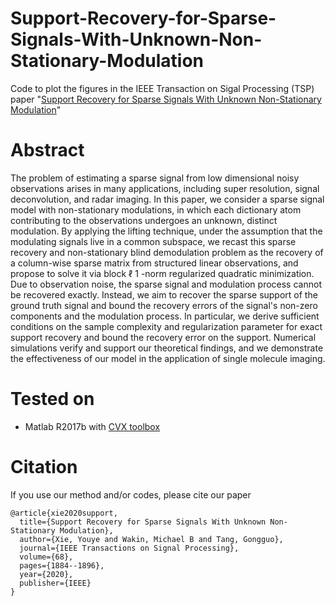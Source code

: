 # Support-Recovery-for-Sparse-Signals-With-Unknown-Non-Stationary-Modulation
Code to plot the figures in the IEEE Transaction on Sigal Processing (TSP) paper "[Support Recovery for Sparse Signals With Unknown Non-Stationary Modulation](https://ieeexplore.ieee.org/abstract/document/9007495)"

# Abstract
The problem of estimating a sparse signal from low dimensional noisy observations arises in many applications, including super resolution, signal deconvolution, and radar imaging. In this paper, we consider a sparse signal model with non-stationary modulations, in which each dictionary atom contributing to the observations undergoes an unknown, distinct modulation. By applying the lifting technique, under the assumption that the modulating signals live in a common subspace, we recast this sparse recovery and non-stationary blind demodulation problem as the recovery of a column-wise sparse matrix from structured linear observations, and propose to solve it via block ℓ 1 -norm regularized quadratic minimization. Due to observation noise, the sparse signal and modulation process cannot be recovered exactly. Instead, we aim to recover the sparse support of the ground truth signal and bound the recovery errors of the signal's non-zero components and the modulation process. In particular, we derive sufficient conditions on the sample complexity and regularization parameter for exact support recovery and bound the recovery error on the support. Numerical simulations verify and support our theoretical findings, and we demonstrate the effectiveness of our model in the application of single molecule imaging.

# Tested on 
- Matlab R2017b with [CVX toolbox](http://cvxr.com/cvx/)

# Citation
If you use our method and/or codes, please cite our paper

```
@article{xie2020support,
  title={Support Recovery for Sparse Signals With Unknown Non-Stationary Modulation},
  author={Xie, Youye and Wakin, Michael B and Tang, Gongguo},
  journal={IEEE Transactions on Signal Processing},
  volume={68},
  pages={1884--1896},
  year={2020},
  publisher={IEEE}
}
```
